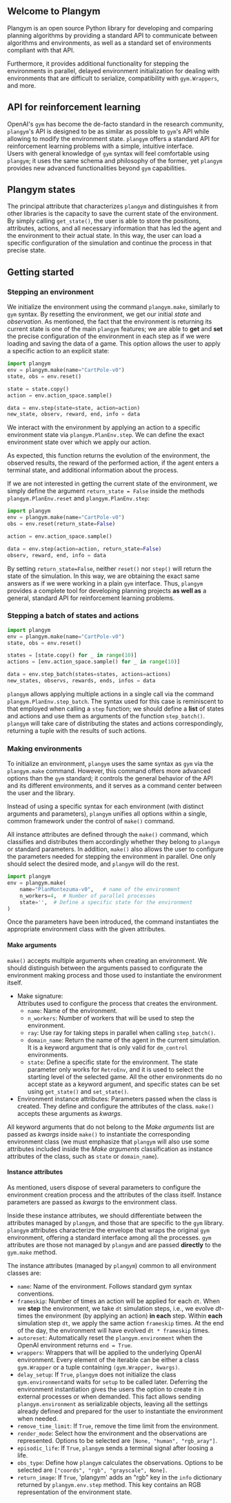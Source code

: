 ## Welcome to Plangym

Plangym is an open source Python library for developing and comparing planning algorithms by providing a 
standard API to communicate between algorithms and environments, as well as a standard set of environments 
compliant with that API.

Furthermore, it provides additional functionality for stepping the environments in parallel, delayed environment
initialization for dealing with environments that are difficult to serialize, compatibility with `gym.Wrappers`, 
and more.

## API for reinforcement learning

OpenAI's `gym` has become the de-facto standard in the research community, `plangym`'s API 
is designed to be as similar as possible to `gym`'s API while allowing to modify the environment state.
`plangym` offers a standard API for reinforcement learning problems with a simple, intuitive interface.\
Users with general knowledge of `gym` syntax will feel comfortable using `plangym`; it uses the
same schema and philosophy of the former, yet `plangym` provides new advanced functionalities beyond `gym`
capabilities. 

## Plangym states 

The principal attribute that characterizes `plangym` and distinguishes it from other libraries is the capacity to
save the current state of the environment. By simply calling `get_state()`, the user is able to store the positions,
attributes, actions, and all necessary information that has led the agent and the environment to their actual state. 
In this way, the user can load a specific configuration of the simulation and continue the process in that
precise state. 

## Getting started

### Stepping an environment

We initialize the environment using the command `plangym.make`, similarly to `gym` syntax. By resetting 
the environment, we get our initial _state_ and _observation_. As mentioned, the fact that the environment
is returning its current state is one of the main `plangym` features; we are able to __get__ and __set__
the precise configuration of the environment in each step as if we were loading and saving the
data of a game. This option allows the user to apply a specific action to an explicit state:

```python
import plangym
env = plangym.make(name="CartPole-v0")
state, obs = env.reset()

state = state.copy()
action = env.action_space.sample()

data = env.step(state=state, action=action)
new_state, observ, reward, end, info = data
```

We interact with the environment by applying an action to a specific environment state via `plangym.PlanEnv.step`.
We can define the exact environment state over which we apply our action. 

As expected, this function returns the evolution of the environment,
the observed results, the reward of the performed action, if the agent enters
a terminal state, and additional information about the process.

If we are not interested in getting the current state of the environment, we simply define the argument
`return_state = False` inside the methods `plangym.PlanEnv.reset` and `plangym.PlanEnv.step`: 

```python
import plangym
env = plangym.make(name="CartPole-v0")  
obs = env.reset(return_state=False)  

action = env.action_space.sample()

data = env.step(action=action, return_state=False)
observ, reward, end, info = data
```

By setting `return_state=False`, neither `reset()` nor `step()` will return the state of the simulation. In this way,
we are obtaining the exact same answers as if we were working in a plain `gym` interface. Thus, `plangym`
provides a complete tool for developing planning projects __as well as__ a general, standard API for reinforcement learning problems.  

### Stepping a batch of states and actions
```python
import plangym
env = plangym.make(name="CartPole-v0")
state, obs = env.reset()

states = [state.copy() for _ in range(10)]
actions = [env.action_space.sample() for _ in range(10)]

data = env.step_batch(states=states, actions=actions)
new_states, observs, rewards, ends, infos = data
```

`plangym` allows applying multiple actions in a single call via the command `plangym.PlanEnv.step_batch`.
The syntax used for this case is reminiscent to that employed when calling a `step` function; we should define 
a __list__ of states and actions and use them as arguments of the function `step_batch()`. `plangym` will
take care of distributing the states and actions correspondingly, returning a tuple with the results
of such actions. 

### Making environments

To initialize an environment, `plangym` uses the same syntax as `gym` via the `plangym.make` command. However, 
this command offers more advanced options than the `gym` standard; it controls the general behavior of the API and
its different environments, and it serves as a command center between the user and the library. 

Instead of using a specific syntax for each environment (with distinct arguments and parameters),
`plangym` unifies all options within a single, common framework under the control of
`make()` command.

All instance attributes are defined through the `make()` command, which classifies and distributes them accordingly whether
they belong to `plangym` or standard parameters. In addition, `make()` also allows the user to configure the
parameters needed for stepping the environment in parallel. One only should select the desired mode, and
`plangym` will do the rest.

```python
import plangym
env = plangym.make(
    name="PlanMontezuma-v0",   # name of the environment
    n_workers=4,  # Number of parallel processes
    state='',  # Define a specific state for the environment
)
```
Once the parameters have been introduced, the command instantiates the appropriate environment class
with the given attributes.


#### Make arguments

`make()` accepts multiple arguments when creating an environment. We should distinguish between the arguments
passed to configurate the environment making process and those used to instantiate the environment itself. 
* Make signature:  
Attributes used to configure the process that creates the environment.
  * `name`: Name of the environment.
  * `n_workers`: Number of workers that will be used to step the environment.
  * `ray`: Use ray for taking steps in parallel when calling `step_batch()`.
  * `domain_name`: Return the name of the agent in the current
  simulation. It is a keyword argument that is only valid for
  `dm_control` environments.
  * `state`: Define a specific state for the environment. The state parameter
  only works for `RetroEnv`, and it is used to select the starting level of the
  selected game. All the other environments do no accept state as a keyword argument,
  and specific states can be set using `get_state()` and `set_state()`.
* Environment instance attributes:
Parameters passed when the class is created. They define and configure the attributes of the class. `make()` accepts
these arguments as _kwargs_. 

All keyword arguments that do not belong to the _Make arguments_ list are passed as _kwargs_ inside `make()`
to instantiate the corresponding environment class (we must emphasize that `plangym` will also use
some attributes included inside the _Make arguments_ classification as instance attributes of the class, such
as `state` or `domain_name`).

#### Instance attributes

As mentioned, users dispose of several parameters to configure the environment creation process
and the attributes of the class itself. Instance parameters are passed as _kwargs_ to the environment class.

Inside these instance attributes, we should differentiate between the attributes managed by `plangym`, and
those that are specific to the `gym` library. `plangym` attributes characterize the envelope that wraps
the original `gym` environment, offering a standard interface among all the processes. `gym` attributes are
those not managed by `plangym` and are passed __directly__ to the `gym.make` method. 

The instance attributes (managed by `plangym`) common to all environment classes are: 
* `name`: Name of the environment. Follows standard gym syntax conventions.
* `frameskip`: Number of times an action will be applied for each ``dt``. When we __step__ the environment,
we take `dt` simulation steps, i.e., we evolve _dt_-times the environment (by applying an action) __in each__
step. Within __each__ simulation step `dt`, we apply the same action `frameskip` times. At the end
of the day, the environment will have evolved `dt * frameskip` times. 
* `autoreset`: Automatically reset the `plangym.environment` when the OpenAI environment returns ``end = True``.
* `wrappers`: Wrappers that will be applied to the underlying OpenAI environment. Every element
of the iterable can be either a class `gym.Wrapper` or a tuple containing ``(gym.Wrapper, kwargs)``.
* `delay_setup`: If ``True``, `plangym` does not initialize the class `gym.environment`and
waits for ``setup`` to be called later. Deferring the environment instantiation gives the users
the option to create it in external processes or when demanded. This fact allows sending `plangym.environment`
as serializable objects, leaving all the settings already defined and prepared for the user to
instantiate the environment when needed. 
* `remove_time_limit`: If `True`, remove the time limit from the environment.
* `render_mode`: Select how the environment and the observations are represented. Options to be
selected are `[None, "human", "rgb_aray"]`.
* `episodic_life`: If `True`, `plangym` sends a terminal signal after loosing a life.
* `obs_type`: Define how `plangym` calculates the observations. Options to be selected
are `["coords", "rgb", "grayscale", None]`.
* `return_image`: If ``True``, 'plangym' adds an "rgb" key in the `info` dictionary returned by
`plangym.env.step` method. This key contains an RGB representation of the environment state.







